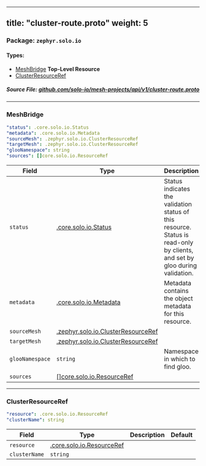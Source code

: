 
---
title: "cluster-route.proto"
weight: 5
---

<!-- Code generated by solo-kit. DO NOT EDIT. -->


### Package: `zephyr.solo.io` 
#### Types:


- [MeshBridge](#meshbridge) **Top-Level Resource**
- [ClusterResourceRef](#clusterresourceref)
  



##### Source File: [github.com/solo-io/mesh-projects/api/v1/cluster-route.proto](https://github.com/solo-io/mesh-projects/blob/master/api/v1/cluster-route.proto)





---
### MeshBridge



```yaml
"status": .core.solo.io.Status
"metadata": .core.solo.io.Metadata
"sourceMesh": .zephyr.solo.io.ClusterResourceRef
"targetMesh": .zephyr.solo.io.ClusterResourceRef
"glooNamespace": string
"sources": []core.solo.io.ResourceRef

```

| Field | Type | Description | Default |
| ----- | ---- | ----------- |----------- | 
| `status` | [.core.solo.io.Status](../../../../solo-kit/api/v1/status.proto.sk/#status) | Status indicates the validation status of this resource. Status is read-only by clients, and set by gloo during validation. |  |
| `metadata` | [.core.solo.io.Metadata](../../../../solo-kit/api/v1/metadata.proto.sk/#metadata) | Metadata contains the object metadata for this resource. |  |
| `sourceMesh` | [.zephyr.solo.io.ClusterResourceRef](../cluster-route.proto.sk/#clusterresourceref) |  |  |
| `targetMesh` | [.zephyr.solo.io.ClusterResourceRef](../cluster-route.proto.sk/#clusterresourceref) |  |  |
| `glooNamespace` | `string` | Namespace in which to find gloo. |  |
| `sources` | [[]core.solo.io.ResourceRef](../../../../solo-kit/api/v1/ref.proto.sk/#resourceref) |  |  |




---
### ClusterResourceRef



```yaml
"resource": .core.solo.io.ResourceRef
"clusterName": string

```

| Field | Type | Description | Default |
| ----- | ---- | ----------- |----------- | 
| `resource` | [.core.solo.io.ResourceRef](../../../../solo-kit/api/v1/ref.proto.sk/#resourceref) |  |  |
| `clusterName` | `string` |  |  |





<!-- Start of HubSpot Embed Code -->
<script type="text/javascript" id="hs-script-loader" async defer src="//js.hs-scripts.com/5130874.js"></script>
<!-- End of HubSpot Embed Code -->
